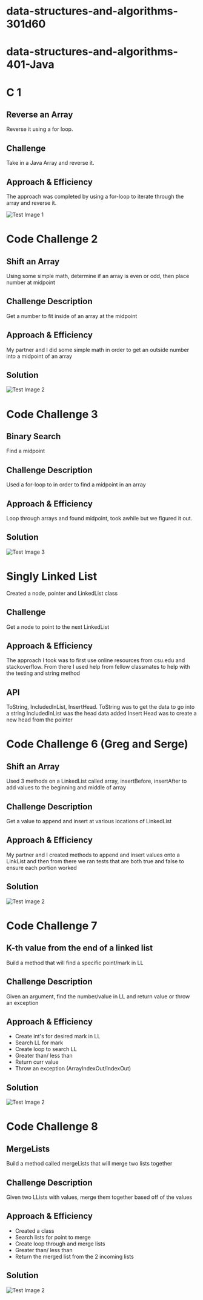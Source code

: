 # data-structures-and-algorithms-301d60
# data-structures-and-algorithms-401-Java

# C 1
## Reverse an Array
Reverse it using a for loop.

## Challenge
Take in a Java Array and reverse it.

## Approach & Efficiency
The approach was completed by using a for-loop to iterate through the array and reverse it.

![Test Image 1](code401challenges1/assets/whiteboard.jpg)

# Code Challenge 2
## Shift an Array
Using some simple math, determine if an array is even or odd, then place number at midpoint

## Challenge Description
Get a number to fit inside of an array at the midpoint

## Approach & Efficiency
My partner and I did some simple math in order to get an outside number into a midpoint of an array

## Solution
![Test Image 2](IMG_0934.jpg)

# Code Challenge 3
## Binary Search
Find a midpoint

## Challenge Description
Used a for-loop to in order to find a midpoint in an array

## Approach & Efficiency
Loop through arrays and found midpoint, took awhile but we figured it out. 

## Solution
![Test Image 3](code3.jpg)

# Singly Linked List
Created a node, pointer and LinkedList class

## Challenge
Get a node to point to the next LinkedList

## Approach & Efficiency
The approach I took was to first use online resources from csu.edu and stackoverflow. From there I used help from fellow classmates to help with the testing and string method

## API
ToString, IncludedInList, InsertHead. 
ToString was to get the data to go into a string
IncludedInList was the head data added
Insert Head was to create a new head from the pointer

# Code Challenge 6 (Greg and Serge)
## Shift an Array
Used 3 methods on a LinkedList called array, insertBefore, insertAfter to add values to the beginning and middle of array

## Challenge Description
Get a value to append and insert at various locations of LinkedList

## Approach & Efficiency
My partner and I created methods to append and insert values onto a LinkList and then from there we ran tests that are both true and false to ensure each portion worked

## Solution
![Test Image 2](CC6.jpg)

# Code Challenge 7
## K-th value from the end of a linked list
Build a method that will find a specific point/mark in LL

## Challenge Description
Given an argument, find the number/value in LL and return value or throw an exception

## Approach & Efficiency
- Create int's for desired mark in LL
- Search LL for mark
- Create loop to search LL
- Greater than/ less than
- Return curr value
- Throw an exception (ArrayIndexOut/IndexOut)

## Solution
![Test Image 2](CC7.jpg)

# Code Challenge 8
## MergeLists
Build a method called mergeLists that will merge two lists together

## Challenge Description
Given two LLists with values, merge them together based off of the values

## Approach & Efficiency
- Created a class
- Search lists for point to merge
- Create loop through and merge lists
- Greater than/ less than
- Return the merged list from the 2 incoming lists

## Solution
![Test Image 2](CC8.jpg)

